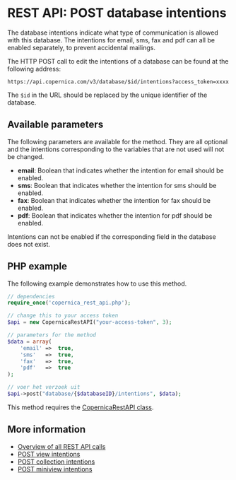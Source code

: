 # REST API: POST database intentions

The database intentions indicate what type of communication is allowed with 
this database. The intentions for email, sms, fax and pdf can all be enabled 
separately, to prevent accidental mailings.

The HTTP POST call to edit the intentions of a database can be found at 
the following address:

`https://api.copernica.com/v3/database/$id/intentions?access_token=xxxx`

The `$id` in the URL should be replaced by the unique identifier of the 
database.

## Available parameters

The following parameters are available for the method. They are all optional 
and the intentions corresponding to the variables that are not used 
will not be changed.

* **email**: Boolean that indicates whether the intention for email should be enabled.
* **sms**: Boolean that indicates whether the intention for sms should be enabled.
* **fax**: Boolean that indicates whether the intention for fax should be enabled.
* **pdf**: Boolean that indicates whether the intention for pdf should be enabled.

Intentions can not be enabled if the corresponding field in the database 
does not exist.

## PHP example

The following example demonstrates how to use this method.

```php
// dependencies
require_once('copernica_rest_api.php');

// change this to your access token
$api = new CopernicaRestAPI("your-access-token", 3);

// parameters for the method
$data = array(
    'email' =>  true,
    'sms'   =>  true,
    'fax'   =>  true,
    'pdf'   =>  true
);

// voer het verzoek uit
$api->post("database/{$databaseID}/intentions", $data);
```

This method requires the [CopernicaRestAPI class](./rest-php).

## More information

* [Overview of all REST API calls](./rest-api)
* [POST view intentions](./rest-post-database-intentions)
* [POST collection intentions](./rest-post-database-intentions)
* [POST miniview intentions](./rest-post-database-intentions)

